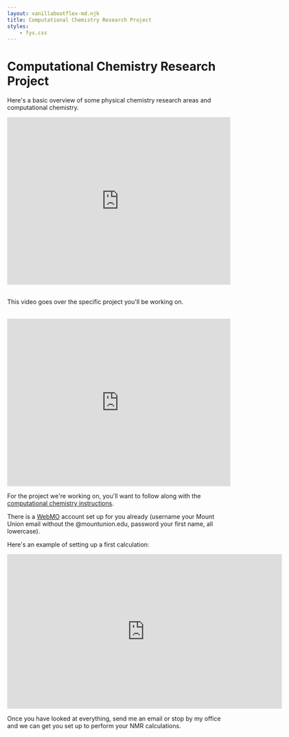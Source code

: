 ```yaml
---
layout: vanillabootflex-md.njk
title: Computational Chemistry Research Project
styles:
	- fys.css
---
```


# Computational Chemistry Research Project

Here's a basic overview of some physical chemistry research areas and computational chemistry.

<div style="position: relative; width: 520px; height: 390px;">
    <iframe style="position: absolute; width: 100%; height: 100%; border: 0;" scrolling="no" src="https://expl.ai/RVWSGAC?mode=embed" frameborder="0" allowfullscreen></iframe>
</div>

<br>

This video goes over the specific project you'll be working on.

<br>

<div style="position: relative; width: 520px; height: 390px;">
    <iframe style="position: absolute; width: 100%; height: 100%; border: 0;" scrolling="no" src="https://expl.ai/RZWAYRB?mode=embed" frameborder="0" allowfullscreen></iframe>
</div>


For the project we're working on, you'll want to follow along with the [computational chemistry instructions](https://docs.google.com/document/d/1zm7U5qoFyNJYc0dvGbU2kWR4PTDE0ciP5P_AYWbRHsc/edit?usp=sharing).

There is a [WebMO](https://webmo.osc.edu) account set up for you already (username your Mount Union email without the @mountunion.edu, password your first name, all lowercase).

Here's an example of setting up a first calculation:

<iframe width="640" height="360" src="https://www.youtube.com/embed/XVX-6SNtac8" frameborder="0" allow="accelerometer; autoplay; encrypted-media; gyroscope; picture-in-picture" allowfullscreen></iframe>

Once you have looked at everything, send me an email or stop by my office and we can get you set up to perform your NMR calculations.



